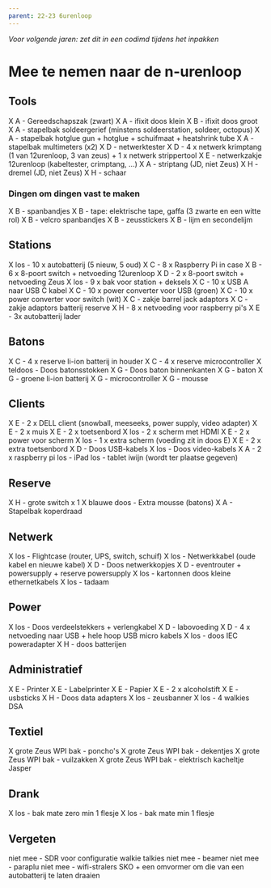```yaml
---
parent: 22-23 6urenloop
---
```


*Voor volgende jaren: zet dit in een codimd tijdens het inpakken*

# Mee te nemen naar de n-urenloop

## Tools

X A - Gereedschapszak (zwart)
X A - ifixit doos klein
X B - ifixit doos groot
X A - stapelbak soldeergerief (minstens soldeerstation, soldeer, octopus)
X A - stapelbak hotglue gun + hotglue + schuifmaat + heatshrink tube
X A - stapelbak multimeters (x2)
X D - netwerktester
X D - 4 x netwerk krimptang (1 van 12urenloop, 3 van zeus) + 1 x netwerk strippertool 
X E - netwerkzakje 12urenloop (kabeltester, crimptang, ...)
X A - striptang (JD, niet Zeus)
X H - dremel (JD, niet Zeus)
X H - schaar

### Dingen om dingen vast te maken

X B - spanbandjes
X B - tape: elektrische tape, gaffa (3 zwarte en een witte rol)
X B - velcro spanbandjes
X B - zeusstickers
X B - lijm en secondelijm

## Stations

X los - 10 x autobatterij (5 nieuw, 5 oud)
X C - 8 x Raspberry Pi in case
X B - 6 x 8-poort switch + netvoeding 12urenloop
X D - 2 x 8-poort switch + netvoeding Zeus
X los - 9 x bak voor station + deksels
X C - 10 x USB A naar USB C kabel
X C - 10 x power converter voor USB (groen)
X C - 10 x power converter voor switch (wit)
X C - zakje barrel jack adaptors
X C - zakje adaptors batterij reserve
X H - 8 x netvoeding voor raspberry pi's
X E - 3x autobatterij lader

## Batons

X C - 4 x reserve li-ion batterij in houder
X C - 4 x reserve microcontroller
X teldoos - Doos batonsstokken
X G - Doos baton binnenkanten
X G - baton
X G - groene li-ion batterij
X G - microcontroller
X G - mousse


## Clients

X E - 2 x DELL client (snowball, meeseeks, power supply, video adapter)
X E - 2 x muis
X E - 2 x toetsenbord
X los - 2 x scherm met HDMI 
X E - 2 x power voor scherm
X los - 1 x extra scherm (voeding zit in doos E)
X E - 2 x extra toetsenbord
X D - Doos USB-kabels
X los - Doos video-kabels
X A - 2 x raspberry pi
  los - iPad
  los - tablet iwijn (wordt ter plaatse gegeven)

## Reserve


X H - grote switch x 1
X blauwe doos - Extra mousse (batons)
X A - Stapelbak koperdraad

## Netwerk

X los - Flightcase (router, UPS, switch, schuif)
X los - Netwerkkabel (oude kabel en nieuwe kabel)
X D - Doos netwerkkopjes
X D - eventrouter + powersupply + reserve powersupply
X los - kartonnen doos kleine ethernetkabels
X los - tadaam

## Power

X los - Doos verdeelstekkers + verlengkabel
X D - labovoeding
X D - 4 x netvoeding naar USB + hele hoop USB micro kabels
X los - doos IEC poweradapter
X H - doos batterijen

## Administratief

X E - Printer
X E - Labelprinter
X E - Papier
X E - 2 x alcoholstift
X E - usbsticks
X H - Doos data adapters
X los - zeusbanner
X los - 4 walkies DSA

## Textiel

X grote Zeus WPI bak - poncho's
X grote Zeus WPI bak - dekentjes
X grote Zeus WPI bak - vuilzakken
X grote Zeus WPI bak - elektrisch kacheltje Jasper

## Drank

X los - bak mate zero min 1 flesje
X los - bak mate min 1 flesje
 
## Vergeten

niet mee - SDR voor configuratie walkie talkies
niet mee - beamer
niet mee - paraplu
niet mee - wifi-stralers SKO + een omvormer om die van een autobatterij te laten draaien